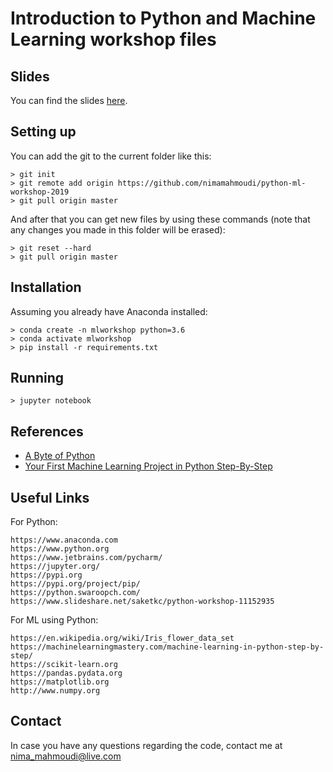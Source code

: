 # Introduction to Python and Machine Learning workshop files

## Slides

You can find the slides [here](https://github.com/nimamahmoudi/python-ml-workshop-2019/blob/master/Slides.pdf).

## Setting up

You can add the git to the current folder like this:

	> git init
	> git remote add origin https://github.com/nimamahmoudi/python-ml-workshop-2019
	> git pull origin master

And after that you can get new files by using these commands (note that any changes you made in this folder will be erased):

	> git reset --hard
	> git pull origin master

## Installation
Assuming you already have Anaconda installed:
```
> conda create -n mlworkshop python=3.6
> conda activate mlworkshop
> pip install -r requirements.txt
```

## Running

```
> jupyter notebook
```

## References

- [A Byte of Python](https://python.swaroopch.com/)
- [Your First Machine Learning Project in Python Step-By-Step](https://machinelearningmastery.com/machine-learning-in-python-step-by-step/)

## Useful Links
For Python:
```
https://www.anaconda.com
https://www.python.org
https://www.jetbrains.com/pycharm/
https://jupyter.org/
https://pypi.org
https://pypi.org/project/pip/
https://python.swaroopch.com/
https://www.slideshare.net/saketkc/python-workshop-11152935
```

For ML using Python:
```
https://en.wikipedia.org/wiki/Iris_flower_data_set
https://machinelearningmastery.com/machine-learning-in-python-step-by-step/
https://scikit-learn.org
https://pandas.pydata.org
https://matplotlib.org
http://www.numpy.org
```

## Contact

In case you have any questions regarding the code, contact me at nima_mahmoudi@live.com
